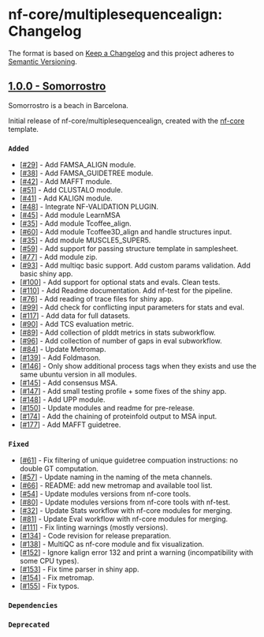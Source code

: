 # nf-core/multiplesequencealign: Changelog

The format is based on [Keep a Changelog](https://keepachangelog.com/en/1.0.0/)
and this project adheres to [Semantic Versioning](https://semver.org/spec/v2.0.0.html).

## [1.0.0 - Somorrostro](https://github.com/nf-core/multiplesequencealign/releases/tag/1.0.0)

Somorrostro is a beach in Barcelona.

Initial release of nf-core/multiplesequencealign, created with the [nf-core](https://nf-co.re/) template.

### `Added`

- [[#29](https://github.com/nf-core/multiplesequencealign/issues/29)] - Add FAMSA_ALIGN module.
- [[#38](https://github.com/nf-core/multiplesequencealign/issues/38)] - Add FAMSA_GUIDETREE module.
- [[#42](https://github.com/nf-core/multiplesequencealign/issues/42)] - Add MAFFT module.
- [[#51](https://github.com/nf-core/multiplesequencealign/issues/51)] - Add CLUSTALO module.
- [[#41](https://github.com/nf-core/multiplesequencealign/issues/41)] - Add KALIGN module.
- [[#48](https://github.com/nf-core/multiplesequencealign/issues/48)] - Integrate NF-VALIDATION PLUGIN.
- [[#45](https://github.com/nf-core/multiplesequencealign/issues/45)] - Add module LearnMSA
- [[#35](https://github.com/nf-core/multiplesequencealign/issues/35)] - Add module Tcoffee_align.
- [[#60](https://github.com/nf-core/multiplesequencealign/issues/60)] - Add module Tcoffee3D_align and handle structures input.
- [[#35](https://github.com/nf-core/multiplesequencealign/issues/35)] - Add module MUSCLE5_SUPER5.
- [[#59](https://github.com/nf-core/multiplesequencealign/issues/59)] - Add support for passing structure template in samplesheet.
- [[#77](https://github.com/nf-core/multiplesequencealign/issues/77)] - Add module zip.
- [[#93](https://github.com/nf-core/multiplesequencealign/pull/93)] - Add multiqc basic support. Add custom params validation. Add basic shiny app.
- [[#100](https://github.com/nf-core/multiplesequencealign/pull/100)] - Add support for optional stats and evals. Clean tests.
- [[#110](https://github.com/nf-core/multiplesequencealign/issues/110)] - Add Readme documentation. Add nf-test for the pipeline.
- [[#76](https://github.com/nf-core/multiplesequencealign/issues/76)] - Add reading of trace files for shiny app.
- [[#99](https://github.com/nf-core/multiplesequencealign/issues/99)] - Add check for conflicting input parameters for stats and eval.
- [[#117](https://github.com/nf-core/multiplesequencealign/issues/117)] - Add data for full datasets.
- [[#90](https://github.com/nf-core/multiplesequencealign/issues/90)] - Add TCS evaluation metric.
- [[#89](https://github.com/nf-core/multiplesequencealign/issues/89)] - Add collection of plddt metrics in stats subworkflow.
- [[#96](https://github.com/nf-core/multiplesequencealign/issues/96)] - Add collection of number of gaps in eval subworkflow.
- [[#84](https://github.com/nf-core/multiplesequencealign/issues/84)] - Update Metromap.
- [[#139](https://github.com/nf-core/multiplesequencealign/pull/139)] - Add Foldmason.
- [[#146](https://github.com/nf-core/multiplesequencealign/pull/146)] - Only show additional process tags when they exists and use the same ubuntu version in all modules.
- [[#145](https://github.com/nf-core/multiplesequencealign/pull/145)] - Add consensus MSA.
- [[#147](https://github.com/nf-core/multiplesequencealign/pull/147)] - Add small testing profile + some fixes of the shiny app.
- [[#148](https://github.com/nf-core/multiplesequencealign/pull/148)] - Add UPP module.
- [[#150](https://github.com/nf-core/multiplesequencealign/pull/150)] - Update modules and readme for pre-release.
- [[#174](https://github.com/nf-core/multiplesequencealign/issues/174)] - Add the chaining of proteinfold output to MSA input.
- [[#177](https://github.com/nf-core/multiplesequencealign/pull/177)] - Add MAFFT guidetree.


### `Fixed`

- [[#61](https://github.com/nf-core/multiplesequencealign/issues/61)] - Fix filtering of unique guidetree compuation instructions: no double GT computation.
- [[#57](https://github.com/nf-core/multiplesequencealign/issues/57)] - Update naming in the naming of the meta channels.
- [[#66](https://github.com/nf-core/multiplesequencealign/issues/66)] - README: add new metromap and available tool list.
- [[#54](https://github.com/nf-core/multiplesequencealign/issues/54)] - Update modules versions from nf-core tools.
- [[#80](https://github.com/nf-core/multiplesequencealign/pull/80)] - Update modules versions from nf-core tools with nf-test.
- [[#32](https://github.com/nf-core/multiplesequencealign/issues/32)] - Update Stats workflow with nf-core modules for merging.
- [[#81](https://github.com/nf-core/multiplesequencealign/pull/81)] - Update Eval workflow with nf-core modules for merging.
- [[#111](https://github.com/nf-core/multiplesequencealign/pull/111)] - Fix linting warnings (mostly versions).
- [[#134](https://github.com/nf-core/multiplesequencealign/pull/134)] - Code revision for release preparation.
- [[#138](https://github.com/nf-core/multiplesequencealign/pull/138)] - MultiQC as nf-core module and fix visualization.
- [[#152](https://github.com/nf-core/multiplesequencealign/pull/152)] - Ignore kalign error 132 and print a warning (incompatibility with some CPU types).
- [[#153](https://github.com/nf-core/multiplesequencealign/pull/153)] - Fix time parser in shiny app.
- [[#154](https://github.com/nf-core/multiplesequencealign/pull/154)] - Fix metromap.
- [[#155](https://github.com/nf-core/multiplesequencealign/pull/155)] - Fix typos.

### `Dependencies`

### `Deprecated`
